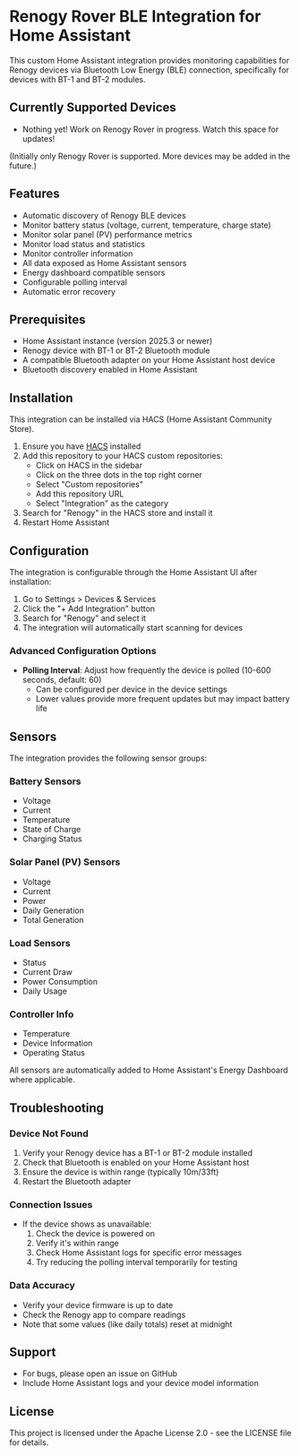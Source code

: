 # Renogy Rover BLE Integration for Home Assistant
This custom Home Assistant integration provides monitoring capabilities for Renogy devices via Bluetooth Low Energy (BLE) connection, specifically for devices with BT-1 and BT-2 modules.

## Currently Supported Devices
- Nothing yet! Work on Renogy Rover in progress. Watch this space for updates!

(Initially only Renogy Rover is supported. More devices may be added in the future.)

## Features
- Automatic discovery of Renogy BLE devices
- Monitor battery status (voltage, current, temperature, charge state)
- Monitor solar panel (PV) performance metrics
- Monitor load status and statistics
- Monitor controller information
- All data exposed as Home Assistant sensors
- Energy dashboard compatible sensors
- Configurable polling interval
- Automatic error recovery

## Prerequisites
- Home Assistant instance (version 2025.3 or newer)
- Renogy device with BT-1 or BT-2 Bluetooth module
- A compatible Bluetooth adapter on your Home Assistant host device
- Bluetooth discovery enabled in Home Assistant

## Installation
This integration can be installed via HACS (Home Assistant Community Store).

1. Ensure you have [HACS](https://hacs.xyz/) installed
2. Add this repository to your HACS custom repositories:
   - Click on HACS in the sidebar
   - Click on the three dots in the top right corner
   - Select "Custom repositories"
   - Add this repository URL
   - Select "Integration" as the category
3. Search for "Renogy" in the HACS store and install it
4. Restart Home Assistant

## Configuration
The integration is configurable through the Home Assistant UI after installation:

1. Go to Settings > Devices & Services
2. Click the "+ Add Integration" button
3. Search for "Renogy" and select it
4. The integration will automatically start scanning for devices

### Advanced Configuration Options
- **Polling Interval**: Adjust how frequently the device is polled (10-600 seconds, default: 60)
  - Can be configured per device in the device settings
  - Lower values provide more frequent updates but may impact battery life

## Sensors
The integration provides the following sensor groups:

### Battery Sensors
- Voltage
- Current
- Temperature
- State of Charge
- Charging Status

### Solar Panel (PV) Sensors
- Voltage
- Current
- Power
- Daily Generation
- Total Generation

### Load Sensors
- Status
- Current Draw
- Power Consumption
- Daily Usage

### Controller Info
- Temperature
- Device Information
- Operating Status

All sensors are automatically added to Home Assistant's Energy Dashboard where applicable.

## Troubleshooting

### Device Not Found
1. Verify your Renogy device has a BT-1 or BT-2 module installed
2. Check that Bluetooth is enabled on your Home Assistant host
3. Ensure the device is within range (typically 10m/33ft)
4. Restart the Bluetooth adapter

### Connection Issues
- If the device shows as unavailable:
  1. Check the device is powered on
  2. Verify it's within range
  3. Check Home Assistant logs for specific error messages
  4. Try reducing the polling interval temporarily for testing

### Data Accuracy
- Verify your device firmware is up to date
- Check the Renogy app to compare readings
- Note that some values (like daily totals) reset at midnight

## Support
- For bugs, please open an issue on GitHub
- Include Home Assistant logs and your device model information

## License
This project is licensed under the Apache License 2.0 - see the LICENSE file for details.